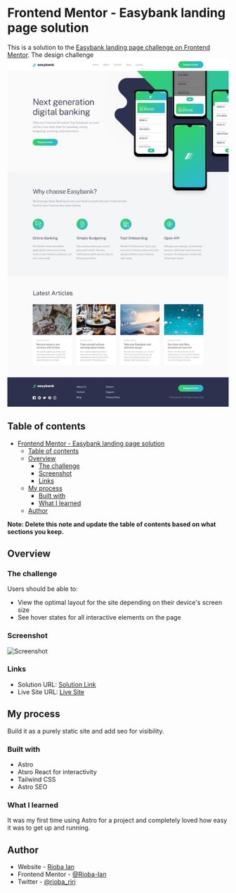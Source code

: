 # Frontend Mentor - Easybank landing page solution

This is a solution to the [Easybank landing page challenge on Frontend Mentor](https://www.frontendmentor.io/challenges/easybank-landing-page-WaUhkoDN). The design challenge ![Easy Banking Landing Page Design](./src/assets/design/desktop-design.jpg)

## Table of contents

- [Frontend Mentor - Easybank landing page solution](#frontend-mentor---easybank-landing-page-solution)
  - [Table of contents](#table-of-contents)
  - [Overview](#overview)
    - [The challenge](#the-challenge)
    - [Screenshot](#screenshot)
    - [Links](#links)
  - [My process](#my-process)
    - [Built with](#built-with)
    - [What I learned](#what-i-learned)
  - [Author](#author)

**Note: Delete this note and update the table of contents based on what sections you keep.**

## Overview

### The challenge

Users should be able to:

- View the optimal layout for the site depending on their device's screen size
- See hover states for all interactive elements on the page

### Screenshot

![Screenshot](https://res.cloudinary.com/drxurk7lu/image/upload/v1710923097/easy-banking-landingsite/Easybank_-_Your_Financial_Solution_2_bs7xld.jpg)

### Links

- Solution URL: [Solution Link](https://www.frontendmentor.io/solutions/easy-banking-landing-site-CIVt4OMyf5)
- Live Site URL: [Live Site](https://easybank-landing-pi.vercel.app/)

## My process

Build it as a purely static site and add seo for visibility.

### Built with

- Astro
- Atsro React for interactivity
- Tailwind CSS
- Astro SEO

### What I learned

It was my first time using Astro for a project and completely loved how easy it was to get up and running.

## Author

- Website - [Rioba Ian](https://www.riobaian.dev)
- Frontend Mentor - [@Rioba-Ian](https://www.frontendmentor.io/profile/Rioba-Ian)
- Twitter - [@rioba_riri](https://www.twitter.com/rioba_riri)
